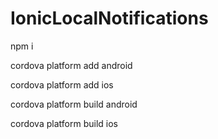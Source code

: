# IonicLocalNotifications

npm i

cordova platform add android

cordova platform add ios

cordova platform build android

cordova platform build ios
